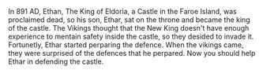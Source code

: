 In 891 AD, Ethan, The King of Eldoria, a Castle in the Faroe Island, was proclaimed dead, so his son, Ethar, sat on the throne and became the king of the castle. The Vikings thought that the New King doesn't have enough experience to mentain safety inside the castle, so they desided to invade it. Fortunetly, Ethar started perparing the defence. When the vikings came, they were surprised of the defences that he perpared. Now you should help Ethar in defending the castle. 
